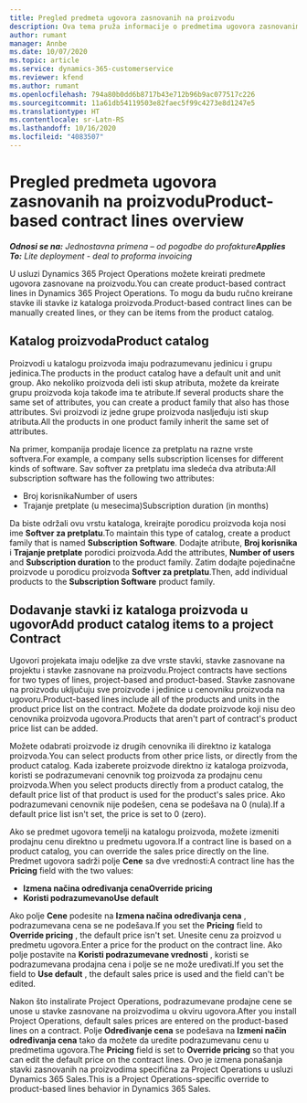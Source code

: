 ```yaml
---
title: Pregled predmeta ugovora zasnovanih na proizvodu
description: Ova tema pruža informacije o predmetima ugovora zasnovanim na proizvodu.
author: rumant
manager: Annbe
ms.date: 10/07/2020
ms.topic: article
ms.service: dynamics-365-customerservice
ms.reviewer: kfend
ms.author: rumant
ms.openlocfilehash: 794a80b0dd6b8717b43e712b96b9ac077517c226
ms.sourcegitcommit: 11a61db54119503e82faec5f99c4273e8d1247e5
ms.translationtype: HT
ms.contentlocale: sr-Latn-RS
ms.lasthandoff: 10/16/2020
ms.locfileid: "4083507"
---
```

# <a name="product-based-contract-lines-overview"></a><span data-ttu-id="6024e-103">Pregled predmeta ugovora zasnovanih na proizvodu</span><span class="sxs-lookup"><span data-stu-id="6024e-103">Product-based contract lines overview</span></span>

<span data-ttu-id="6024e-104">_**Odnosi se na:** Jednostavna primena – od pogodbe do profakture_</span><span class="sxs-lookup"><span data-stu-id="6024e-104">_**Applies To:** Lite deployment - deal to proforma invoicing_</span></span>

<span data-ttu-id="6024e-105">U usluzi Dynamics 365 Project Operations možete kreirati predmete ugovora zasnovane na proizvodu.</span><span class="sxs-lookup"><span data-stu-id="6024e-105">You can create product-based contract lines in Dynamics 365 Project Operations.</span></span> <span data-ttu-id="6024e-106">To mogu da budu ručno kreirane stavke ili stavke iz kataloga proizvoda.</span><span class="sxs-lookup"><span data-stu-id="6024e-106">Product-based contract lines can be manually created lines, or they can be items from the product catalog.</span></span>

## <a name="product-catalog"></a><span data-ttu-id="6024e-107">Katalog proizvoda</span><span class="sxs-lookup"><span data-stu-id="6024e-107">Product catalog</span></span>

<span data-ttu-id="6024e-108">Proizvodi u katalogu proizvoda imaju podrazumevanu jedinicu i grupu jedinica.</span><span class="sxs-lookup"><span data-stu-id="6024e-108">The products in the product catalog have a default unit and unit group.</span></span> <span data-ttu-id="6024e-109">Ako nekoliko proizvoda deli isti skup atributa, možete da kreirate grupu proizvoda koja takođe ima te atribute.</span><span class="sxs-lookup"><span data-stu-id="6024e-109">If several products share the same set of attributes, you can create a product family that also has those attributes.</span></span> <span data-ttu-id="6024e-110">Svi proizvodi iz jedne grupe proizvoda nasljeđuju isti skup atributa.</span><span class="sxs-lookup"><span data-stu-id="6024e-110">All the products in one product family inherit the same set of attributes.</span></span>

<span data-ttu-id="6024e-111">Na primer, kompanija prodaje licence za pretplatu na razne vrste softvera.</span><span class="sxs-lookup"><span data-stu-id="6024e-111">For example, a company sells subscription licenses for different kinds of software.</span></span> <span data-ttu-id="6024e-112">Sav softver za pretplatu ima sledeća dva atributa:</span><span class="sxs-lookup"><span data-stu-id="6024e-112">All subscription software has the following two attributes:</span></span>

- <span data-ttu-id="6024e-113">Broj korisnika</span><span class="sxs-lookup"><span data-stu-id="6024e-113">Number of users</span></span>
- <span data-ttu-id="6024e-114">Trajanje pretplate (u mesecima)</span><span class="sxs-lookup"><span data-stu-id="6024e-114">Subscription duration (in months)</span></span>

<span data-ttu-id="6024e-115">Da biste održali ovu vrstu kataloga, kreirajte porodicu proizvoda koja nosi ime **Softver za pretplatu**.</span><span class="sxs-lookup"><span data-stu-id="6024e-115">To maintain this type of catalog, create a product family that is named **Subscription Software**.</span></span> <span data-ttu-id="6024e-116">Dodajte atribute, **Broj korisnika** i **Trajanje pretplate** porodici proizvoda.</span><span class="sxs-lookup"><span data-stu-id="6024e-116">Add the attributes, **Number of users** and **Subscription duration** to the product family.</span></span> <span data-ttu-id="6024e-117">Zatim dodajte pojedinačne proizvode u porodicu proizvoda **Softver za pretplatu**.</span><span class="sxs-lookup"><span data-stu-id="6024e-117">Then, add individual products to the **Subscription Software** product family.</span></span>

## <a name="add-product-catalog-items-to-a-project-contract"></a><span data-ttu-id="6024e-118">Dodavanje stavki iz kataloga proizvoda u ugovor</span><span class="sxs-lookup"><span data-stu-id="6024e-118">Add product catalog items to a project Contract</span></span>

<span data-ttu-id="6024e-119">Ugovori projekata imaju odeljke za dve vrste stavki, stavke zasnovane na projektu i stavke zasnovane na proizvodu.</span><span class="sxs-lookup"><span data-stu-id="6024e-119">Project contracts have sections for two types of lines, project-based and product-based.</span></span> <span data-ttu-id="6024e-120">Stavke zasnovane na proizvodu uključuju sve proizvode i jedinice u cenovniku proizvoda na ugovoru.</span><span class="sxs-lookup"><span data-stu-id="6024e-120">Product-based lines include all of the products and units in the product price list on the contract.</span></span> <span data-ttu-id="6024e-121">Možete da dodate proizvode koji nisu deo cenovnika proizvoda ugovora.</span><span class="sxs-lookup"><span data-stu-id="6024e-121">Products that aren't part of contract's product price list can be added.</span></span>

<span data-ttu-id="6024e-122">Možete odabrati proizvode iz drugih cenovnika ili direktno iz kataloga proizvoda.</span><span class="sxs-lookup"><span data-stu-id="6024e-122">You can select products from other price lists, or directly from the product catalog.</span></span> <span data-ttu-id="6024e-123">Kada izaberete proizvode direktno iz kataloga proizvoda, koristi se podrazumevani cenovnik tog proizvoda za prodajnu cenu proizvoda.</span><span class="sxs-lookup"><span data-stu-id="6024e-123">When you select products directly from a product catalog, the default price list of that product is used for the product's sales price.</span></span> <span data-ttu-id="6024e-124">Ako podrazumevani cenovnik nije podešen, cena se podešava na 0 (nula).</span><span class="sxs-lookup"><span data-stu-id="6024e-124">If a default price list isn't set, the price is set to 0 (zero).</span></span>

<span data-ttu-id="6024e-125">Ako se predmet ugovora temelji na katalogu proizvoda, možete izmeniti prodajnu cenu direktno u predmetu ugovora.</span><span class="sxs-lookup"><span data-stu-id="6024e-125">If a contract line is based on a product catalog, you can override the sales price directly on the line.</span></span> <span data-ttu-id="6024e-126">Predmet ugovora sadrži polje **Cene** sa dve vrednosti:</span><span class="sxs-lookup"><span data-stu-id="6024e-126">A contract line has the **Pricing** field with the two values:</span></span>

- <span data-ttu-id="6024e-127">**Izmena načina određivanja cena**</span><span class="sxs-lookup"><span data-stu-id="6024e-127">**Override pricing**</span></span>
- <span data-ttu-id="6024e-128">**Koristi podrazumevano**</span><span class="sxs-lookup"><span data-stu-id="6024e-128">**Use default**</span></span>

<span data-ttu-id="6024e-129">Ako polje **Cene** podesite na **Izmena načina određivanja cena** , podrazumevana cena se ne podešava.</span><span class="sxs-lookup"><span data-stu-id="6024e-129">If you set the **Pricing** field to **Override pricing** , the default price isn't set.</span></span> <span data-ttu-id="6024e-130">Unesite cenu za proizvod u predmetu ugovora.</span><span class="sxs-lookup"><span data-stu-id="6024e-130">Enter a price for the product on the contract line.</span></span> <span data-ttu-id="6024e-131">Ako polje postavite na **Koristi podrazumevane vrednosti** , koristi se podrazumevana prodajna cena i polje se ne može uređivati.</span><span class="sxs-lookup"><span data-stu-id="6024e-131">If you set the field to **Use default** , the default sales price is used and the field can't be edited.</span></span>

<span data-ttu-id="6024e-132">Nakon što instalirate Project Operations, podrazumevane prodajne cene se unose u stavke zasnovane na proizvodima u okviru ugovora.</span><span class="sxs-lookup"><span data-stu-id="6024e-132">After you install Project Operations, default sales prices are entered on the product-based lines on a contract.</span></span> <span data-ttu-id="6024e-133">Polje **Određivanje cena** se podešava na **Izmeni način određivanja cena** tako da možete da uredite podrazumevanu cenu u predmetima ugovora.</span><span class="sxs-lookup"><span data-stu-id="6024e-133">The **Pricing** field is set to **Override pricing** so that you can edit the default price on the contract lines.</span></span> <span data-ttu-id="6024e-134">Ovo je izmena ponašanja stavki zasnovanih na proizvodima specifična za Project Operations u usluzi Dynamics 365 Sales.</span><span class="sxs-lookup"><span data-stu-id="6024e-134">This is a Project Operations-specific override to product-based lines behavior in Dynamics 365 Sales.</span></span>
